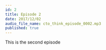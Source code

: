 ```yaml
---
id: 2
title: Episode 2
date: 2017/12/02
audio_file_name: cto_think_episode_0002.mp3
published: true
---
```


This is the second episode
